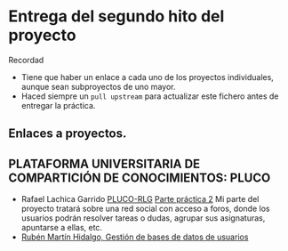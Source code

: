 
# Entrega del segundo hito del proyecto

Recordad
* Tiene que haber un enlace a cada uno de los proyectos individuales, aunque sean subproyectos de uno mayor.
* Haced siempre un `pull upstream` para actualizar este fichero antes de entregar la práctica.

## Enlaces a proyectos.

## PLATAFORMA UNIVERSITARIA DE COMPARTICIÓN DE CONOCIMIENTOS: PLUCO
- Rafael Lachica Garrido [PLUCO-RLG](https://github.com/rafaellg8/IV-PLUCO-RLG) [Parte práctica 2](https://github.com/rafaellg8/IV-PLUCO-RLG/blob/master/practica2IV.md)
Mi parte del proyecto tratará sobre una red social con acceso a foros, donde los usuarios podrán resolver tareas o dudas, agrupar sus asignaturas, apuntarse a ellas, etc.
- [Rubén Martín Hidalgo, Gestión de bases de datos de usuarios](https://github.com/romilgildo/IV-PLUCO-RMH)
